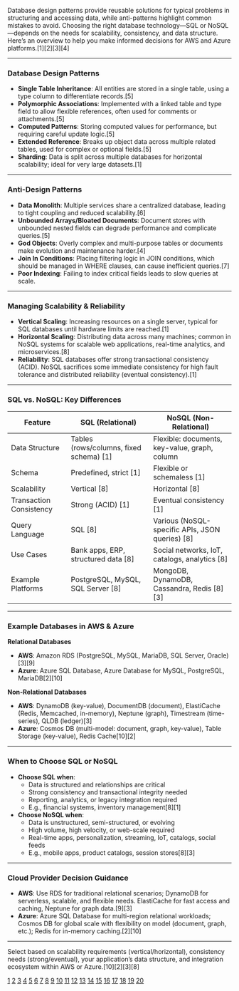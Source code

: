 Database design patterns provide reusable solutions for typical problems in structuring and accessing data, while anti-patterns highlight common mistakes to avoid. Choosing the right database technology—SQL or NoSQL—depends on the needs for scalability, consistency, and data structure. Here’s an overview to help you make informed decisions for AWS and Azure platforms.[1][2][3][4]

***

### Database Design Patterns

- **Single Table Inheritance**: All entities are stored in a single table, using a type column to differentiate records.[5]
- **Polymorphic Associations**: Implemented with a linked table and type field to allow flexible references, often used for comments or attachments.[5]
- **Computed Patterns**: Storing computed values for performance, but requiring careful update logic.[5]
- **Extended Reference**: Breaks up object data across multiple related tables, used for complex or optional fields.[5]
- **Sharding**: Data is split across multiple databases for horizontal scalability; ideal for very large datasets.[1]

***

### Anti-Design Patterns

- **Data Monolith**: Multiple services share a centralized database, leading to tight coupling and reduced scalability.[6]
- **Unbounded Arrays/Bloated Documents**: Document stores with unbounded nested fields can degrade performance and complicate queries.[5]
- **God Objects**: Overly complex and multi-purpose tables or documents make evolution and maintenance harder.[4]
- **Join In Conditions**: Placing filtering logic in JOIN conditions, which should be managed in WHERE clauses, can cause inefficient queries.[7]
- **Poor Indexing**: Failing to index critical fields leads to slow queries at scale.

***

### Managing Scalability & Reliability

- **Vertical Scaling**: Increasing resources on a single server, typical for SQL databases until hardware limits are reached.[1]
- **Horizontal Scaling**: Distributing data across many machines; common in NoSQL systems for scalable web applications, real-time analytics, and microservices.[8]
- **Reliability**: SQL databases offer strong transactional consistency (ACID). NoSQL sacrifices some immediate consistency for high fault tolerance and distributed reliability (eventual consistency).[1]

***

### SQL vs. NoSQL: Key Differences

| Feature                | SQL (Relational)                         | NoSQL (Non-Relational)                          |
|------------------------|------------------------------------------|-------------------------------------------------|
| Data Structure         | Tables (rows/columns, fixed schema) [1] | Flexible: documents, key-value, graph, column | [1][8]
| Schema                 | Predefined, strict [1]                | Flexible or schemaless [1]                |
| Scalability            | Vertical [8]                         | Horizontal [8]                            |
| Transaction Consistency| Strong (ACID) [1]                    | Eventual consistency [1]                  |
| Query Language         | SQL [8]                              | Various (NoSQL-specific APIs, JSON queries) [8] |
| Use Cases              | Bank apps, ERP, structured data [8]  | Social networks, IoT, catalogs, analytics [8] |
| Example Platforms      | PostgreSQL, MySQL, SQL Server [8]    | MongoDB, DynamoDB, Cassandra, Redis [8][3] |

***

### Example Databases in AWS & Azure

**Relational Databases**
- **AWS**: Amazon RDS (PostgreSQL, MySQL, MariaDB, SQL Server, Oracle)[3][9]
- **Azure**: Azure SQL Database, Azure Database for MySQL, PostgreSQL, MariaDB[2][10]

**Non-Relational Databases**
- **AWS**: DynamoDB (key-value), DocumentDB (document), ElastiCache (Redis, Memcached, in-memory), Neptune (graph), Timestream (time-series), QLDB (ledger)[3]
- **Azure**: Cosmos DB (multi-model: document, graph, key-value), Table Storage (key-value), Redis Cache[10][2]

***

### When to Choose SQL or NoSQL

- **Choose SQL when**:
  - Data is structured and relationships are critical
  - Strong consistency and transactional integrity needed
  - Reporting, analytics, or legacy integration required
  - E.g., financial systems, inventory management[8][1]
- **Choose NoSQL when**:
  - Data is unstructured, semi-structured, or evolving
  - High volume, high velocity, or web-scale required
  - Real-time apps, personalization, streaming, IoT, catalogs, social feeds
  - E.g., mobile apps, product catalogs, session stores[8][3]

***

### Cloud Provider Decision Guidance

- **AWS**: Use RDS for traditional relational scenarios; DynamoDB for serverless, scalable, and flexible needs. ElastiCache for fast access and caching, Neptune for graph data.[9][3]
- **Azure**: Azure SQL Database for multi-region relational workloads; Cosmos DB for global scale with flexibility on model (document, graph, etc.); Redis for in-memory caching.[2][10]

***

Select based on scalability requirements (vertical/horizontal), consistency needs (strong/eventual), your application’s data structure, and integration ecosystem within AWS or Azure.[10][2][3][8]

[1](https://www.datacamp.com/blog/sql-vs-nosql-databases)
[2](https://k21academy.com/microsoft-azure/dp-900/relational-and-non-relational-datastores/)
[3](https://www.netapp.com/blog/aws-cvo-blg-aws-databases-the-power-of-purpose-built-database-engines/)
[4](https://stackoverflow.com/questions/45808254/difference-between-the-design-pattern-and-anti-pattern)
[5](https://learn.mongodb.com/courses/schema-design-patterns-and-antipatterns)
[6](https://www.geeksforgeeks.org/blogs/microservice-anti-patterns/)
[7](https://www.reddit.com/r/SQL/comments/1jbte37/list_of_all_antipatterns_and_design_patterns_used/)
[8](https://weld.app/blog/sql-or-nosql-databases-which-one-is-best-for-storing-data-in-your-organisation)
[9](https://aws.amazon.com/products/databases/)
[10](https://azure.microsoft.com/en-us/products/category/databases)
[11](https://blog.bytebytego.com/p/oop-design-patterns-and-anti-patterns)
[12](https://refactoring.guru/design-patterns)
[13](https://www.bairesdev.com/blog/software-anti-patterns/)
[14](https://www.bairesdev.com/blog/sql-and-nosql-databases-in-aws-a-comparison/)
[15](https://www.yegor256.com/2016/02/03/design-patterns-and-anti-patterns.html)
[16](https://www.ibm.com/think/topics/sql-vs-nosql)
[17](https://learn.microsoft.com/en-us/azure/architecture/aws-professional/databases)
[18](https://aws.amazon.com/compare/the-difference-between-relational-and-non-relational-databases/)
[19](https://www.reddit.com/r/webdev/comments/1gnc5dg/how_do_you_decide_between_using_sql_and_nosql/)
[20](https://www.rapydo.io/blog/relational-databases-in-multi-cloud-across-aws-azure-and-gcp)